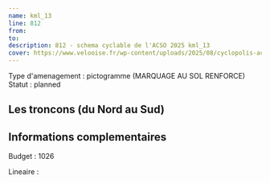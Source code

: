 ```yaml
---
name: kml_13 
line: 812
from: 
to:  
description: 812 - schema cyclable de l'ACSO 2025 kml_13 
cover: https://www.velooise.fr/wp-content/uploads/2025/08/cyclopolis-acso-812.jpg
---
```

Type d'amenagement : pictogramme (MARQUAGE AU SOL RENFORCE)
Statut : planned
## Les troncons (du Nord au Sud)

## Informations complementaires

Budget  : 1026 

Lineaire :

